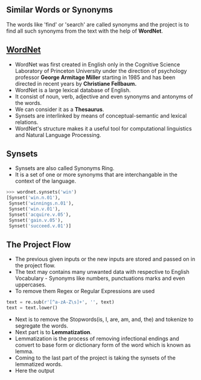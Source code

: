 ## Similar Words or Synonyms
The words like 'find' or 'search' are called synonyms and the project is to find all such synonyms from the text with the help of **WordNet**.

## [WordNet](https://wordnet.princeton.edu)
- WordNet was first created in English only in the Cognitive Science Laboratory of Princeton University under the direction of psychology professor **George Armitage Miller**
starting in 1985 and has been directed in recent years by **Christiane Fellbaum.**
- WordNet is a large lexical database of English. 
- It consist of noun, verb, adjective and even synonyms and antonyms of the words.
- We can consider it as a **Thesaurus**.
- Synsets are interlinked by means of conceptual-semantic and lexical relations.
- WordNet's structure makes it a useful tool for computational linguistics and Natural Language Processing.

## Synsets
- Synsets are also called Synonyms Ring.
- It is a set of one or more synonyms that are interchangable in the context of the language.
```py
>>> wordnet.synsets('win')
[Synset('win.n.01'),
 Synset('winnings.n.01'),
 Synset('win.v.01'),
 Synset('acquire.v.05'),
 Synset('gain.v.05'),
 Synset('succeed.v.01')]
```

## The Project Flow
- The previous given inputs or the new inputs are stored and passed on in the project flow.
- The text may contains many unwanted data with respective to English Vocabulary - Synonyms like numbers, punctuations marks and even uppercases.
- To remove them Regex or Regular Expressions are used 
```py
text = re.sub(r'[^a-zA-Z\s]+', '', text)
text = text.lower()
```
- Next is to remove the Stopwords(is, I, are, am, and, the) and tokenize to segregate the words.
- Next part is to **Lemmatization**.
- Lemmatization is the process of removing infectional endings and convert to base form or dictionary form of the word which is known as lemma.
- Coming to the last part of the project is taking the synsets of the lemmatized words.
- Here the output 
